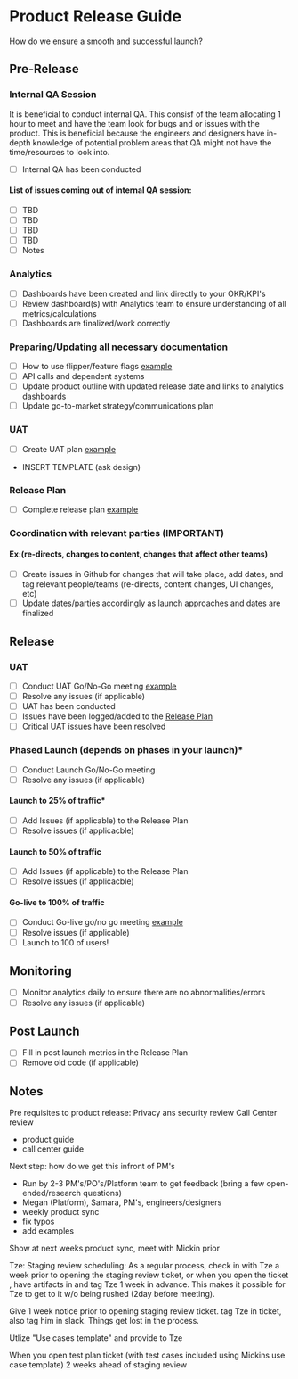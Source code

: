 # Product Release Guide 
How do we ensure a smooth and successful launch?

## Pre-Release 

### Internal QA Session
It is beneficial to conduct internal QA. This consisf of the team allocating 1 hour to meet and have the team look for bugs and or issues with the product. This is beneficial because the engineers and designers have in-depth knowledge of potential problem areas that QA might not have the time/resources to look into.
- [ ] Internal QA has been conducted

#### List of issues coming out of internal QA session:
- [ ] TBD
- [ ] TBD
- [ ] TBD
- [ ] TBD
- [ ] Notes

### Analytics
- [ ] Dashboards have been created and link directly to your OKR/KPI's
- [ ] Review dashboard(s) with Analytics team to ensure understanding of all metrics/calculations
- [ ] Dashboards are finalized/work correctly

### Preparing/Updating all necessary documentation
- [ ] How to use flipper/feature flags [example](https://github.com/department-of-veterans-affairs/va.gov-team/tree/master/products/identity-personalization/profile/Combine%20Profile%20and%20Account/flipper-feature-flags)
- [ ] API calls and dependent systems 
- [ ] Update product outline with updated release date and links to analytics dashboards
- [ ] Update go-to-market strategy/communications plan

### UAT 
- [ ] Create UAT plan [example](https://github.com/department-of-veterans-affairs/va.gov-team/blob/master/products/identity-personalization/profile/Combine%20Profile%20and%20Account/Research/UAT/profile-research-plan-UAT.md)
- INSERT TEMPLATE (ask design)

### Release Plan
- [ ] Complete release plan [example](https://github.com/department-of-veterans-affairs/va.gov-team/blob/master/products/identity-personalization/profile/Combine%20Profile%20and%20Account/Profile%202.0%20Release%20Plan.md)

### Coordination with relevant parties (IMPORTANT)
#### Ex:(re-directs, changes to content, changes that affect other teams) 
- [ ] Create issues in Github for changes that will take place, add dates, and tag relevant people/teams (re-directs, content changes, UI changes, etc)
- [ ] Update dates/parties accordingly as launch approaches and dates are finalized

## Release

### UAT
- [ ] Conduct UAT Go/No-Go meeting [example](https://github.com/department-of-veterans-affairs/va.gov-team/blob/master/products/identity-personalization/profile/Combine%20Profile%20and%20Account/uat-go-nogo.md)
- [ ] Resolve any issues (if applicable)
- [ ] UAT has been conducted
- [ ] Issues have been logged/added to the [Release Plan](https://github.com/department-of-veterans-affairs/va.gov-team/blob/master/products/identity-personalization/profile/Combine%20Profile%20and%20Account/Profile%202.0%20Release%20Plan.md)
- [ ] Critical UAT issues have been resolved

### Phased Launch (depends on phases in your launch)*
- [ ] Conduct Launch Go/No-Go meeting
- [ ] Resolve any issues (if applicable)

#### Launch to 25% of traffic*
- [ ] Add Issues (if applicable) to the Release Plan
- [ ] Resolve issues (if applicacble)
#### Launch to 50% of traffic
- [ ] Add Issues (if applicable) to the Release Plan
- [ ] Resolve issues (if applicacble)
#### Go-live to 100% of traffic
- [ ] Conduct Go-live go/no go meeting [example](https://github.com/department-of-veterans-affairs/va.gov-team/blob/master/products/identity-personalization/profile/Combine%20Profile%20and%20Account/Profile%202.0%20Launch%20go%20no-go.md)
- [ ] Resolve issues (if applicable)
- [ ] Launch to 100 of users!

## Monitoring
- [ ] Monitor analytics daily to ensure there are no abnormalities/errors
- [ ] Resolve any issues (if applicable)

## Post Launch
- [ ] Fill in post launch metrics in the Release Plan
- [ ] Remove old code (if applicable)

## Notes
Pre requisites to product release:
Privacy ans security review
Call Center review 
  - product guide
  - call center guide
  
Next step:
how do we get this infront of PM's
 - Run by 2-3 PM's/PO's/Platform team to get feedback (bring a few open-ended/research questions)
 - Megan (Platform), Samara, PM's, engineers/designers
 - weekly product sync
 - fix typos
 - add examples
 
 Show at next weeks product sync, meet with Mickin prior


Tze: 
Staging review scheduling: 
As a regular process, check in with Tze a week prior to opening the staging review ticket, or when you open the ticket , have artifacts in and tag Tze 1 week in advance. This makes it possible for Tze to get to it w/o being rushed (2day before meeting).

Give 1 week notice prior to opening staging review ticket. 
tag Tze in ticket, also tag him in slack. Things get lost in the process.

Utlize "Use cases template" and provide to Tze

When you open test plan ticket (with test cases included using Mickins use case template) 2 weeks ahead of staging review



